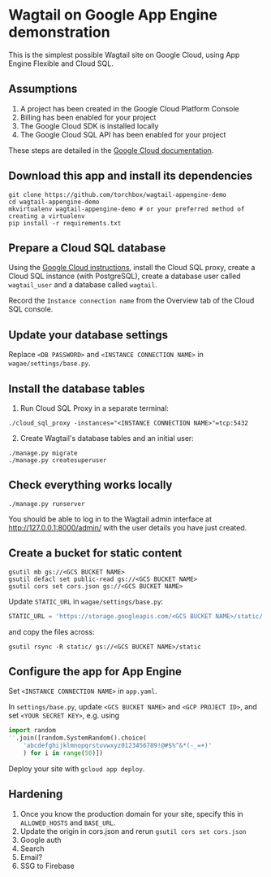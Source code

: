 # Wagtail on Google App Engine demonstration

This is the simplest possible Wagtail site on Google Cloud, using App Engine Flexible and Cloud SQL.

## Assumptions

1. A project has been created in the Google Cloud Platform Console
2. Billing has been enabled for your project
3. The Google Cloud SDK is installed locally
4. The Google Cloud SQL API has been enabled for your project

These steps are detailed in the [Google Cloud documentation](https://cloud.google.com/python/django/flexible-environment#before-you-begin).

## Download this app and install its dependencies

```
git clone https://github.com/torchbox/wagtail-appengine-demo
cd wagtail-appengine-demo
mkvirtualenv wagtail-appengine-demo # or your preferred method of creating a virtualenv
pip install -r requirements.txt
```

## Prepare a Cloud SQL database

Using the [Google Cloud instructions](https://cloud.google.com/python/django/flexible-environment#install_the_sql_proxy), install the Cloud SQL proxy, create a Cloud SQL instance (with PostgreSQL), create a database user called `wagtail_user` and a database called `wagtail`.

Record the `Instance connection name` from the Overview tab of the Cloud SQL console.

## Update your database settings

Replace `<DB PASSWORD>` and `<INSTANCE CONNECTION NAME>` in `wagae/settings/base.py`.

## Install the database tables

1. Run Cloud SQL Proxy in a separate terminal:

`./cloud_sql_proxy -instances="<INSTANCE CONNECTION NAME>"=tcp:5432`

2. Create Wagtail's database tables and an initial user:

```
./manage.py migrate
./manage.py createsuperuser
```

## Check everything works locally

`./manage.py runserver`

You should be able to log in to the Wagtail admin interface at http://127.0.0.1:8000/admin/ with the user details you have just created.

## Create a bucket for static content

```
gsutil mb gs://<GCS BUCKET NAME>
gsutil defacl set public-read gs://<GCS BUCKET NAME>
gsutil cors set cors.json gs://<GCS BUCKET NAME>
```

Update `STATIC_URL` in `wagae/settings/base.py`:

```python
STATIC_URL = 'https://storage.googleapis.com/<GCS BUCKET NAME>/static/'
```

and copy the files across:

```
gsutil rsync -R static/ gs://<GCS BUCKET NAME>/static
```

## Configure the app for App Engine

Set `<INSTANCE CONNECTION NAME>` in `app.yaml`.

In `settings/base.py`, update `<GCS BUCKET NAME>` and `<GCP PROJECT ID>`, 
and set `<YOUR SECRET KEY>`, e.g. using

```python
import random
''.join([random.SystemRandom().choice(
    'abcdefghijklmnopqrstuvwxyz0123456789!@#$%^&*(-_=+)'
    ) for i in range(50)])
```

Deploy your site with `gcloud app deploy`.

## Hardening

1. Once you know the production domain for your site, specify this in `ALLOWED_HOSTS` and `BASE_URL`.
1. Update the origin in cors.json and rerun `gsutil cors set cors.json`
1. Google auth
1. Search
1. Email?
1. SSG to Firebase